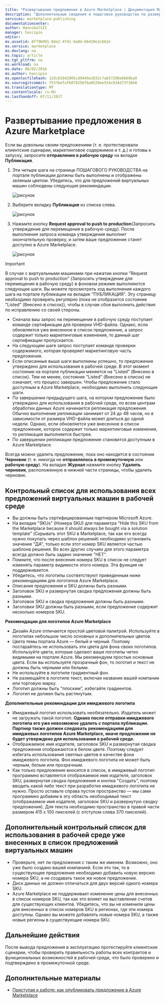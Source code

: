 ```yaml
---
title: "Развертывание предложения в Azure Marketplace | Документация Майкрософт"
description: "Дополнительные сведения и пошаговое руководство по развертыванию предложения, например образа виртуальной машины, службы для разработчиков, службы данных и т. д., в Azure Marketplace."
services: marketplace-publishing
documentationcenter: 
author: HannibalSII
manager: hascipio
editor: 
ms.assetid: 8f79b891-84e2-4f41-ba0d-66420e2c6b2e
ms.service: marketplace
ms.devlang: na
ms.topic: article
ms.tgt_pltfrm: na
ms.workload: na
ms.date: 08/02/2016
ms.author: hascipio
ms.openlocfilehash: 12dc81642905cd9449a1032c7ab57298e6b69ba8
ms.sourcegitcommit: f537befafb079256fba0529ee554c034d73f36b0
ms.translationtype: MT
ms.contentlocale: ru-RU
ms.lasthandoff: 07/11/2017
---
```

# <a name="deploy-your-offer-to-the-azure-marketplace"></a>Развертывание предложения в Azure Marketplace
Если вы довольны своим предложением (т. е. протестировали клиентские сценарии, маркетинговое содержимое и т. д.) и готовы к запуску, запросите **отправление в рабочую среду** на вкладке **Публикация**.  

1. Эти четыре шага на странице ПОШАГОВОГО РУКОВОДСТВА на портале публикации должны быть выполнены и отображены зеленым цветом. Убедитесь, что для предложений виртуальных машин соблюдены следующие рекомендации.
   
    ![рисунок][img-pubportal-walkthru-checked]
2. Выберите вкладку **Публикация** из списка слева.
   
    ![рисунок][img-pubportal-menu-publish]
3. Нажмите кнопку **Request approval to push to production**(Запросить утверждение для перемещения в рабочую среду). После выполнения запроса команда утверждения выполнит окончательную проверку, и затем ваше предложение станет доступно в Azure Marketplace.
   
    ![рисунок][img-pubportal-publish-pushproduction]

> [!IMPORTANT]
> В случае с виртуальными машинами при нажатии кнопки "Request approval to push to production" (Запросить утверждение для перемещения в рабочую среду) в фоновом режиме выполняются следующие шаги. Вы можете просмотреть ход выполнения каждого шага на портале публикации на вкладке "ПУБЛИКАЦИЯ". Эту страницу необходимо проверять регулярно (пока не отобразится состояние "Listed" (Внесено в список)), чтобы в случае сбоя выполнить действия по исправлению со своей стороны.
> 
> * Сначала ваш запрос на перемещение в рабочую среду поступает команде сертификации для проверки VHD-файла. Однако, если обновляется уже внесенное в список предложение, а запрос содержит только маркетинговые изменения, то данный шаг сертификации пропускается.
> * На следующем шаге запрос поступает команде проверки содержимого, которая проверяет маркетинговую часть предложения.
> * Если описанные выше шаги выполнены успешно, то предложение утверждено для использования в рабочей среде. В этот момент состояние на портале публикации меняется на "Listed" (Внесено в список). Тем не менее, состояние "Listed" (Внесено в список) не означает, что процесс завершен. Чтобы предложение стало доступным в Azure Marketplace, необходимо выполнить следующие шаги.
> * По завершении предыдущего шага, на котором предложение было утверждено для использования в рабочей среде, по всем центрам обработки данных Azure начинается репликация предложения. Обычно выполнение репликации занимает от 24 до 48 часов, но в зависимости от размера VHD-файла может длиться до одной недели. Однако, если обновляется уже внесенное в список предложение, которое содержит только маркетинговые изменения, то репликация выполняется быстрее.
> * По завершении репликации предложение становится доступным в Azure Marketplace.
> 
> Всегда можно удалить предложение, пока оно находится в состоянии **Черновик** (т. е. никогда не **отправлялось в промежуточную** или **рабочую среду**). На вкладке **Журнал** нажмите кнопку **Удалить черновик**, расположенную в нижней части страницы, чтобы удалить черновик.
> 
> 

## <a name="production-checklist-for-all-virtual-machine-offers"></a>Контрольный список для использования всех предложений виртуальных машин в рабочей среде
* Вы должны быть сертифицированным партнером Microsoft Azure.
* На вкладке "SKUs" (Номера SKU) для параметра "Hide this SKU from the Marketplace because it should always be bought via a solution template" (Скрывать этот SKU в Marketplace, так как его всегда нужно покупать через шаблон решений) необходимо установить значение "ДА", только если этот номер SKU является частью шаблона решения. Во всех других случаях для этого параметра всегда должно быть задано значение "НЕТ".
* Помните, что после внесения номера SKU в список не следует изменять параметр видимости этого номера. Эта функция не поддерживается.
* Убедитесь, что логотипы соответствуют приведенным ниже рекомендациям для логотипов Azure Marketplace.
* Описания предложения и SKU должны быть разными.
* Заголовок SKU и развернутая сводка предложения должны быть разными.
* Заголовок SKU и сводка предложения должны быть разными.
* Заголовки SKU должны быть разными, если предложение содержит несколько номеров SKU.

**Рекомендации для логотипов Azure Marketplace**

* Дизайн Azure отличается простой цветовой палитрой. Используйте в логотипах небольшое число основных и дополнительных цветов.
* Цвета темы портала Azure — белый и черный. Поэтому постарайтесь не использовать эти цвета для фона своих логотипов. Используйте цвета, которые сделают ваши логотипы четко видимыми на портале Azure. Мы рекомендуем простые основные цвета. Если вы используете прозрачный фон, то логотип и текст не должны быть черными или белыми.
* Не используйте в логотипе градиентный фон.
* Не размещайте в логотипе текст, включая название вашей компании или торговую марку.
* Логотип должны быть "плоским", избегайте градиентов.
* Логотип не должен быть растянутым.

**Дополнительные рекомендации для имиджевого логотипа**

* Имиджевый логотип использовать необязательно. Издатель может не загружать такой логотип. **Однако после отправки имиджевого логотипа его уже невозможно удалить с портала публикации. Партнер также должен следовать рекомендациям для имиджевых логотипов Azure Marketplace, иначе предложение не будет утверждено для использования в рабочей среде.**
* Отображаемое имя издателя, заголовок SKU и развернутая сводка предложения отображаются в белом цвете. Поэтому следует избегать использования светлых цветов в качестве фона имиджевого логотипа. Фон имиджевого логотипа не может быть черным, белым или прозрачным.
* Как только предложение вносится в список, в имиджевый логотип программно вставляется отображаемое имя издателя, заголовок SKU, развернутая сводка предложения и кнопка "Создать", поэтому вводить какой либо текст при разработке имиджевого логотипа не нужно. Просто оставьте справа пустое пространство — мы сами программно добавим в эту область необходимый текст (отображаемое имя издателя, заголовок SKU и развернутую сводку предложения). Для текста необходимо пространство в правой части размером 415 x 100 пикселей (с отступом слева 370 пикселей).

## <a name="additional-production-checklist-for-already-listed-virtual-machine-offers"></a>Дополнительный контрольный список для использования в рабочей среде уже внесенных в список предложений виртуальных машин
* Проверьте, нет ли предложения с таким же именем. Возможно, оно уже было создано вашей компанией. Если это так, то в существующее предложение необходимо добавить новую версию номера SKU, а не создавать такое же новое предложение.
* Диск данных не должен отличаться для двух версий одного номера SKU.
* Azure Marketplace не поддерживает изменение цены для внесенных в список номеров SKU, так как это влияет на выставление счетов для существующих клиентов. Убедитесь, что вы не изменили цены для внесенных в список номеров SKU в регионах, где эти номера доступны. Однако вы можете добавлять новые номера SKU, а также новые регионы в существующие номера SKU.

## <a name="next-steps"></a>Дальнейшие действия
После вывода предложения в эксплуатацию протестируйте клиентские сценарии, чтобы проверить правильность работы всех контрактов и функциональных возможностей в рабочей среде, что было проверено и подтверждено в промежуточной среде.

## <a name="see-also"></a>Дополнительные материалы
* [Приступая к работе: как опубликовать предложение в Azure Marketplace](marketplace-publishing-getting-started.md)

[img-pubportal-walkthru-checked]:media/marketplace-publishing-push-to-production/pubportal-walkthru-checked.png
[img-pubportal-menu-publish]:media/marketplace-publishing-push-to-production/pubportal-menu-publish.png
[img-pubportal-publish-pushproduction]:media/marketplace-publishing-push-to-production/pubportal-publish-pushproduction.png
